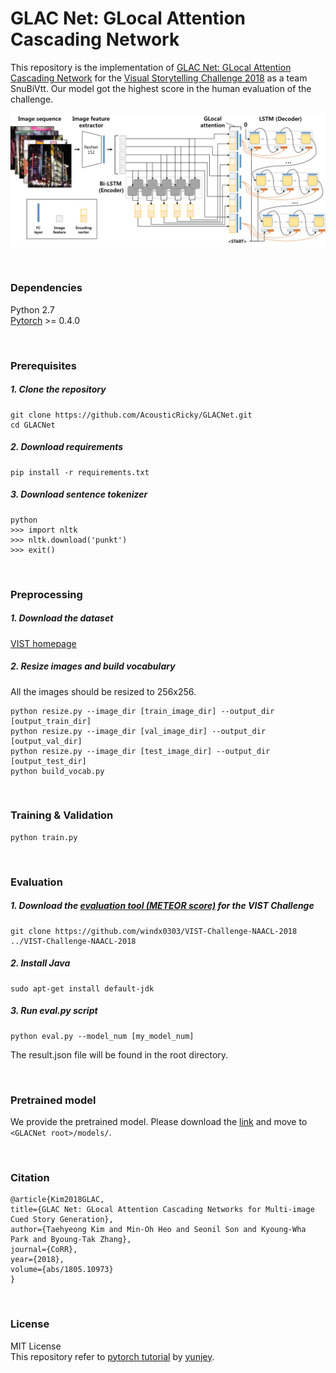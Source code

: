 # GLAC Net: GLocal Attention Cascading Network

This repository is the implementation of [GLAC Net: GLocal Attention Cascading Network](https://arxiv.org/abs/1805.10973) for the [Visual Storytelling Challenge 2018](http://www.visionandlanguage.net/workshop2018) as a team SnuBiVtt. Our model got the highest score in the human evaluation of the challenge.

![Architecture of GLocal Attention Cascading Network](misc/architecture.jpg)

<br>


### Dependencies
Python 2.7<br>
[Pytorch](https://pytorch.org) >= 0.4.0

<br>

### Prerequisites

##### 1. Clone the repository
```
git clone https://github.com/AcousticRicky/GLACNet.git
cd GLACNet
```

##### 2. Download requirements
```
pip install -r requirements.txt
```

##### 3. Download sentence tokenizer
```{.python}
python
>>> import nltk
>>> nltk.download('punkt')
>>> exit()
```

<br>

### Preprocessing

##### 1. Download the dataset
[VIST homepage](http://visionandlanguage.net/VIST/dataset.html)

##### 2. Resize images and build vocabulary
All the images should be resized to 256x256.
```
python resize.py --image_dir [train_image_dir] --output_dir [output_train_dir]
python resize.py --image_dir [val_image_dir] --output_dir [output_val_dir]
python resize.py --image_dir [test_image_dir] --output_dir [output_test_dir]
python build_vocab.py
```

<br>

### Training & Validation

```
python train.py
```

<br>

### Evaluation

##### 1. Download the [evaluation tool (METEOR score)](https://github.com/windx0303/VIST-Challenge-NAACL-2018) for the VIST Challenge
```
git clone https://github.com/windx0303/VIST-Challenge-NAACL-2018 ../VIST-Challenge-NAACL-2018
```

##### 2. Install Java
```
sudo apt-get install default-jdk
```

##### 3. Run eval.py script
```
python eval.py --model_num [my_model_num]
```
The result.json file will be found in the root directory.

<br>


### Pretrained model

We provide the pretrained model.
Please download the [link](https://drive.google.com/drive/folders/10vBPeETCKZfdOr2zenB_WlmKDcRBHmYR?usp=sharing) and move to `<GLACNet root>/models/`.

<br>

### Citation

```
@article{Kim2018GLAC,
title={GLAC Net: GLocal Attention Cascading Networks for Multi-image Cued Story Generation},
author={Taehyeong Kim and Min-Oh Heo and Seonil Son and Kyoung-Wha Park and Byoung-Tak Zhang},
journal={CoRR},
year={2018},
volume={abs/1805.10973}
}
```

<br>

### License

MIT License<br>
This repository refer to [pytorch tutorial](https://github.com/yunjey/pytorch-tutorial) by [yunjey](https://github.com/yunjey).

